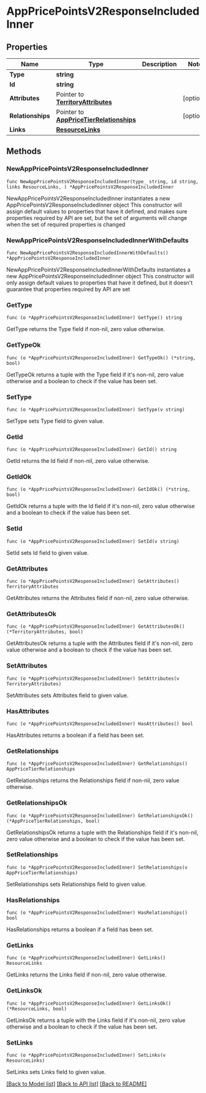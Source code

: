 # AppPricePointsV2ResponseIncludedInner

## Properties

Name | Type | Description | Notes
------------ | ------------- | ------------- | -------------
**Type** | **string** |  | 
**Id** | **string** |  | 
**Attributes** | Pointer to [**TerritoryAttributes**](TerritoryAttributes.md) |  | [optional] 
**Relationships** | Pointer to [**AppPriceTierRelationships**](AppPriceTierRelationships.md) |  | [optional] 
**Links** | [**ResourceLinks**](ResourceLinks.md) |  | 

## Methods

### NewAppPricePointsV2ResponseIncludedInner

`func NewAppPricePointsV2ResponseIncludedInner(type_ string, id string, links ResourceLinks, ) *AppPricePointsV2ResponseIncludedInner`

NewAppPricePointsV2ResponseIncludedInner instantiates a new AppPricePointsV2ResponseIncludedInner object
This constructor will assign default values to properties that have it defined,
and makes sure properties required by API are set, but the set of arguments
will change when the set of required properties is changed

### NewAppPricePointsV2ResponseIncludedInnerWithDefaults

`func NewAppPricePointsV2ResponseIncludedInnerWithDefaults() *AppPricePointsV2ResponseIncludedInner`

NewAppPricePointsV2ResponseIncludedInnerWithDefaults instantiates a new AppPricePointsV2ResponseIncludedInner object
This constructor will only assign default values to properties that have it defined,
but it doesn't guarantee that properties required by API are set

### GetType

`func (o *AppPricePointsV2ResponseIncludedInner) GetType() string`

GetType returns the Type field if non-nil, zero value otherwise.

### GetTypeOk

`func (o *AppPricePointsV2ResponseIncludedInner) GetTypeOk() (*string, bool)`

GetTypeOk returns a tuple with the Type field if it's non-nil, zero value otherwise
and a boolean to check if the value has been set.

### SetType

`func (o *AppPricePointsV2ResponseIncludedInner) SetType(v string)`

SetType sets Type field to given value.


### GetId

`func (o *AppPricePointsV2ResponseIncludedInner) GetId() string`

GetId returns the Id field if non-nil, zero value otherwise.

### GetIdOk

`func (o *AppPricePointsV2ResponseIncludedInner) GetIdOk() (*string, bool)`

GetIdOk returns a tuple with the Id field if it's non-nil, zero value otherwise
and a boolean to check if the value has been set.

### SetId

`func (o *AppPricePointsV2ResponseIncludedInner) SetId(v string)`

SetId sets Id field to given value.


### GetAttributes

`func (o *AppPricePointsV2ResponseIncludedInner) GetAttributes() TerritoryAttributes`

GetAttributes returns the Attributes field if non-nil, zero value otherwise.

### GetAttributesOk

`func (o *AppPricePointsV2ResponseIncludedInner) GetAttributesOk() (*TerritoryAttributes, bool)`

GetAttributesOk returns a tuple with the Attributes field if it's non-nil, zero value otherwise
and a boolean to check if the value has been set.

### SetAttributes

`func (o *AppPricePointsV2ResponseIncludedInner) SetAttributes(v TerritoryAttributes)`

SetAttributes sets Attributes field to given value.

### HasAttributes

`func (o *AppPricePointsV2ResponseIncludedInner) HasAttributes() bool`

HasAttributes returns a boolean if a field has been set.

### GetRelationships

`func (o *AppPricePointsV2ResponseIncludedInner) GetRelationships() AppPriceTierRelationships`

GetRelationships returns the Relationships field if non-nil, zero value otherwise.

### GetRelationshipsOk

`func (o *AppPricePointsV2ResponseIncludedInner) GetRelationshipsOk() (*AppPriceTierRelationships, bool)`

GetRelationshipsOk returns a tuple with the Relationships field if it's non-nil, zero value otherwise
and a boolean to check if the value has been set.

### SetRelationships

`func (o *AppPricePointsV2ResponseIncludedInner) SetRelationships(v AppPriceTierRelationships)`

SetRelationships sets Relationships field to given value.

### HasRelationships

`func (o *AppPricePointsV2ResponseIncludedInner) HasRelationships() bool`

HasRelationships returns a boolean if a field has been set.

### GetLinks

`func (o *AppPricePointsV2ResponseIncludedInner) GetLinks() ResourceLinks`

GetLinks returns the Links field if non-nil, zero value otherwise.

### GetLinksOk

`func (o *AppPricePointsV2ResponseIncludedInner) GetLinksOk() (*ResourceLinks, bool)`

GetLinksOk returns a tuple with the Links field if it's non-nil, zero value otherwise
and a boolean to check if the value has been set.

### SetLinks

`func (o *AppPricePointsV2ResponseIncludedInner) SetLinks(v ResourceLinks)`

SetLinks sets Links field to given value.



[[Back to Model list]](../README.md#documentation-for-models) [[Back to API list]](../README.md#documentation-for-api-endpoints) [[Back to README]](../README.md)


